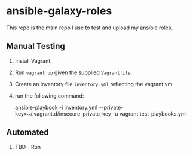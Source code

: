 ansible-galaxy-roles
====================

This repo is the main repo I use to test and upload my
ansible roles.

## Manual Testing

1. Install Vagrant.
1. Run `vagrant up` given the supplied `Vagrantfile`.
1. Create an inventory file `inventory.yml` reflecting the vagrant vm.
1. run the following command:

    ansible-playbook -i inventory.yml --private-key=~/.vagrant.d/insecure_private_key -u vagrant test-playbooks.yml

## Automated

1. TBD - Run <task>
